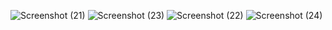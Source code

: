 ![Screenshot (21)](https://github.com/user-attachments/assets/7f4505a3-2658-48f4-ad7d-9da0a7a98153)
![Screenshot (23)](https://github.com/user-attachments/assets/bd929032-0eb3-46cc-afdf-a6c32355b62e)
![Screenshot (22)](https://github.com/user-attachments/assets/d3c06a88-e192-47b6-a78c-8ed565db2021)
![Screenshot (24)](https://github.com/user-attachments/assets/b95b6d0e-77f8-4f0f-a3d5-4ff1f881431c)
